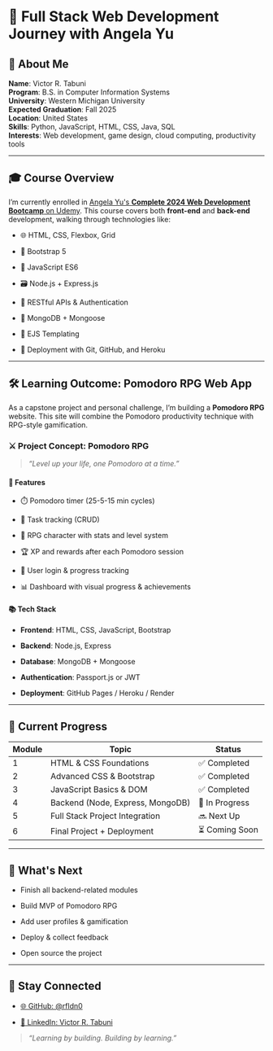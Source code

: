 # 🧠 Full Stack Web Development Journey with Angela Yu

## 👤 About Me

**Name**: Victor R. Tabuni  
**Program**: B.S. in Computer Information Systems  
**University**: Western Michigan University  
**Expected Graduation**: Fall 2025  
**Location**: United States  
**Skills**: Python, JavaScript, HTML, CSS, Java, SQL  
**Interests**: Web development, game design, cloud computing, productivity tools

---

## 🎓 Course Overview

I’m currently enrolled in [Angela Yu's **Complete 2024 Web Development Bootcamp** on Udemy](https://www.udemy.com/course/the-complete-web-development-bootcamp/?couponCode=KEEPLEARNING). This course covers both **front-end** and **back-end** development, walking through technologies like:

- 🌐 HTML, CSS, Flexbox, Grid
    
- 🎨 Bootstrap 5
    
- 🧠 JavaScript ES6
    
- 🗃️ Node.js + Express.js
    
- 🔐 RESTful APIs & Authentication
    
- 💾 MongoDB + Mongoose
    
- 🧪 EJS Templating
    
- 🧠 Deployment with Git, GitHub, and Heroku
    

---

## 🛠 Learning Outcome: Pomodoro RPG Web App

As a capstone project and personal challenge, I’m building a **Pomodoro RPG** website. This site will combine the Pomodoro productivity technique with RPG-style gamification.

### ⚔️ Project Concept: Pomodoro RPG

> _“Level up your life, one Pomodoro at a time.”_

#### 🔧 Features

- ⏱️ Pomodoro timer (25-5-15 min cycles)
    
- 💾 Task tracking (CRUD)
    
- 🧙 RPG character with stats and level system
    
- 🏆 XP and rewards after each Pomodoro session
    
- 🔐 User login & progress tracking
    
- 📊 Dashboard with visual progress & achievements
    

#### 📚 Tech Stack

- **Frontend**: HTML, CSS, JavaScript, Bootstrap
    
- **Backend**: Node.js, Express
    
- **Database**: MongoDB + Mongoose
    
- **Authentication**: Passport.js or JWT
    
- **Deployment**: GitHub Pages / Heroku / Render
    

---

## 📅 Current Progress

|Module|Topic|Status|
|---|---|---|
|1|HTML & CSS Foundations|✅ Completed|
|2|Advanced CSS & Bootstrap|✅ Completed|
|3|JavaScript Basics & DOM|✅ Completed|
|4|Backend (Node, Express, MongoDB)|🔄 In Progress|
|5|Full Stack Project Integration|🔜 Next Up|
|6|Final Project + Deployment|⏳ Coming Soon|

---

## 🌱 What's Next

- Finish all backend-related modules
    
- Build MVP of Pomodoro RPG
    
- Add user profiles & gamification
    
- Deploy & collect feedback
    
- Open source the project
    

---

## 📌 Stay Connected
- [🌐 GitHub: @rfldn0](https://github.com/rfldn0)

- [💼 LinkedIn: Victor R. Tabuni](https://www.linkedin.com/in/victor-rifaldino-tabuni-14856628b/)


 

> _“Learning by building. Building by learning.”_
